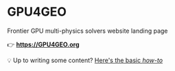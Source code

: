 # GPU4GEO
Frontier GPU multi-physics solvers website landing page

👉 **https://GPU4GEO.org**

💡 Up to writing some content? [Here's the basic _how-to_](website-memo.md)
